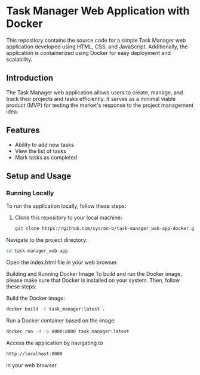 # Task Manager Web Application with Docker

This repository contains the source code for a simple Task Manager web application developed using HTML, CSS, and JavaScript. Additionally, the application is containerized using Docker for easy deployment and scalability.

## Introduction

The Task Manager web application allows users to create, manage, and track their projects and tasks efficiently. It serves as a minimal viable product (MVP) for testing the market's response to the project management idea.

## Features

- Ability to add new tasks
- View the list of tasks
- Mark tasks as completed

## Setup and Usage

### Running Locally

To run the application locally, follow these steps:

1. Clone this repository to your local machine:

   ```bash
   git clone https://github.com/cysron-b/task-manager_web-app-docker.git

   
Navigate to the project directory:
   ```bash
   cd task-manager_web-app
````
Open the index.html file in your web browser.


Building and Running Docker Image
To build and run the Docker image, please make sure that Docker is installed on your system. Then, follow these steps:


Build the Docker image:
```bash
docker build -t task_manager:latest .
````

Run a Docker container based on the image:
```bash
docker run -d -p 8000:8000 task_manager:latest
````
Access the application by navigating to 
```bash
http://localhost:8000
````
in your web browser.
